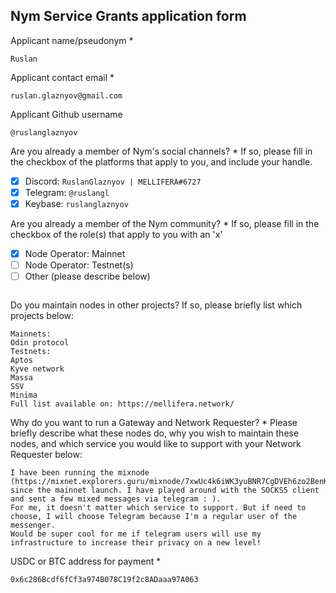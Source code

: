 Nym Service Grants application form 
------------------------------------

Applicant name/pseudonym *
```
Ruslan
```

Applicant contact email *
```
ruslan.glaznyov@gmail.com
```

Applicant Github username
```
@ruslanglaznyov
```

Are you already a member of Nym's social channels? * 
If so, please fill in the checkbox of the platforms that apply to you, and include your handle. 
- [x] Discord: `RuslanGlaznyov | MELLIFERA#6727`
- [x] Telegram: `@ruslangl`
- [x] Keybase: `ruslanglaznyov`

Are you already a member of the Nym community? * 
If so, please fill in the checkbox of the role(s) that apply to you with an 'x' 
- [x] Node Operator: Mainnet 
- [ ] Node Operator: Testnet(s)
- [ ] Other (please describe below)
```
```

Do you maintain nodes in other projects? 
If so, please briefly list which projects below: 
```
Mainnets:
Odin protocol
Testnets: 
Aptos
Kyve network
Massa 
SSV
Minima 
Full list available on: https://mellifera.network/ 
```

Why do you want to run a Gateway and Network Requester? * 
Please briefly describe what these nodes do, why you wish to maintain these nodes, and which service you would like to support with your Network Requester below: 
```
I have been running the mixnode (https://mixnet.explorers.guru/mixnode/7xwUc4k6iWK3yuBNR7CgDVEh6zo2BenKZvbUJPoPzZyb) since the mainnet launch. I have played around with the SOCKS5 client and sent a few mixed messages via telegram : ).  
For me, it doesn't matter which service to support. But if need to choose, I will choose Telegram because I'm a regular user of the messenger. 
Would be super cool for me if telegram users will use my infrastructure to increase their privacy on a new level! 
```

USDC or BTC address for payment * 
```
0x6c286Bcdf6fCf3a974B078C19f2c8ADaaa97A063
```
